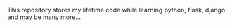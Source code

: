 This repository stores my lifetime code while learning python, flask, django and may be many more...
